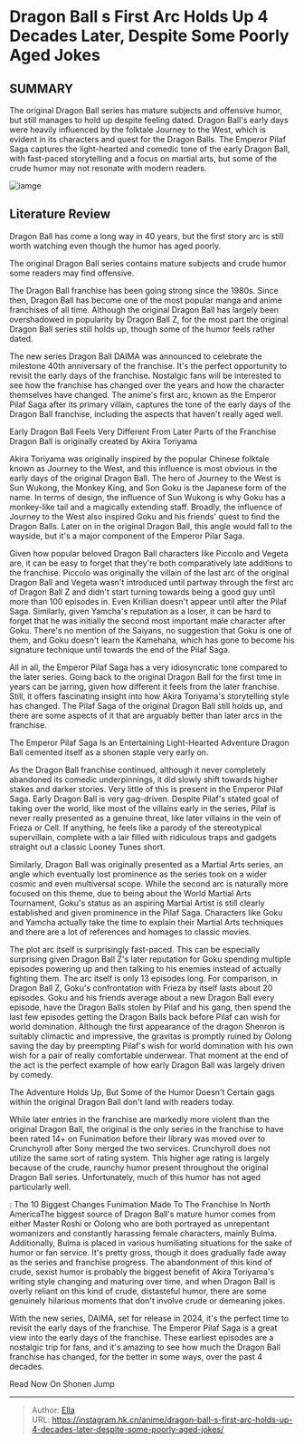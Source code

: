 # Dragon Ball s First Arc Holds Up 4 Decades Later, Despite Some Poorly Aged Jokes


## SUMMARY 



  The original Dragon Ball series has mature subjects and offensive humor, but still manages to hold up despite feeling dated.   Dragon Ball&#39;s early days were heavily influenced by the folktale Journey to the West, which is evident in its characters and quest for the Dragon Balls.   The Emperor Pilaf Saga captures the light-hearted and comedic tone of the early Dragon Ball, with fast-paced storytelling and a focus on martial arts, but some of the crude humor may not resonate with modern readers.  

![iamge](https://static1.srcdn.com/wordpress/wp-content/uploads/2023/10/dragon-ball-s-first-arc-holds-up-4-decades-later-despite-some-poorly-aged-jokes.jpg)

## Literature Review

Dragon Ball has come a long way in 40 years, but the first story arc is still worth watching even though the humor has aged poorly.






The original Dragon Ball series contains mature subjects and crude humor some readers may find offensive.







The Dragon Ball franchise has been going strong since the 1980s. Since then, Dragon Ball has become one of the most popular manga and anime franchises of all time. Although the original Dragon Ball has largely been overshadowed in popularity by Dragon Ball Z, for the most part the original Dragon Ball series still holds up, though some of the humor feels rather dated.

The new series Dragon Ball DAIMA was announced to celebrate the milestone 40th anniversary of the franchise. It&#39;s the perfect opportunity to revisit the early days of the franchise. Nostalgic fans will be interested to see how the franchise has changed over the years and how the character themselves have changed. The anime&#39;s first arc, known as the Emperor Pilaf Saga after its primary villain, captures the tone of the early days of the Dragon Ball franchise, including the aspects that haven&#39;t really aged well.


 Early Dragon Ball Feels Very Different From Later Parts of the Franchise 
Dragon Ball is originally created by Akira Toriyama
          




Akira Toriyama was originally inspired by the popular Chinese folktale known as Journey to the West, and this influence is most obvious in the early days of the original Dragon Ball. The hero of Journey to the West is Sun Wukong, the Monkey King, and Son Goku is the Japanese form of the name. In terms of design, the influence of Sun Wukong is why Goku has a monkey-like tail and a magically extending staff. Broadly, the influence of Journey to the West also inspired Goku and his friends&#39; quest to find the Dragon Balls. Later on in the original Dragon Ball, this angle would fall to the wayside, but it&#39;s a major component of the Emperor Pilar Saga.

Given how popular beloved Dragon Ball characters like Piccolo and Vegeta are, it can be easy to forget that they&#39;re both comparatively late additions to the franchise. Piccolo was originally the villain of the last arc of the original Dragon Ball and Vegeta wasn&#39;t introduced until partway through the first arc of Dragon Ball Z and didn&#39;t start turning towards being a good guy until more than 100 episodes in. Even Krillian doesn&#39;t appear until after the Pilaf Saga. Similarly, given Yamcha&#39;s reputation as a loser, it can be hard to forget that he was initially the second most important male character after Goku. There&#39;s no mention of the Saiyans, no suggestion that Goku is one of them, and Goku doesn&#39;t learn the Kamehaha, which has gone to become his signature technique until towards the end of the Pilaf Saga.




All in all, the Emperor Pilaf Saga has a very idiosyncratic tone compared to the later series. Going back to the original Dragon Ball for the first time in years can be jarring, given how different it feels from the later franchise. Still, it offers fascinating insight into how Akira Toriyama&#39;s storytelling style has changed. The Pilaf Saga of the original Dragon Ball still holds up, and there are some aspects of it that are arguably better than later arcs in the franchise.



 The Emperor Pilaf Saga Is an Entertaining Light-Hearted Adventure 
Dragon Ball cemented itself as a shonen staple very early on.
          

As the Dragon Ball franchise continued, although it never completely abandoned its comedic underpinnings, it did slowly shift towards higher stakes and darker stories. Very little of this is present in the Emperor Pilaf Saga. Early Dragon Ball is very gag-driven. Despite Pilaf&#39;s stated goal of taking over the world, like most of the villains early in the series, Pilaf is never really presented as a genuine threat, like later villains in the vein of Frieza or Cell. If anything, he feels like a parody of the stereotypical supervillain, complete with a lair filled with ridiculous traps and gadgets straight out a classic Looney Tunes short.




Similarly, Dragon Ball was originally presented as a Martial Arts series, an angle which eventually lost prominence as the series took on a wider cosmic and even multiversal scope. While the second arc is naturally more focused on this theme, due to being about the World Martial Arts Tournament, Goku&#39;s status as an aspiring Martial Artist is still clearly established and given prominence in the Pilaf Saga. Characters like Goku and Yamcha actually take the time to explain their Martial Arts techniques and there are a lot of references and homages to classic movies.

The plot arc itself is surprisingly fast-paced. This can be especially surprising given Dragon Ball Z&#39;s later reputation for Goku spending multiple episodes powering up and then talking to his enemies instead of actually fighting them. The arc itself is only 13 episodes long. For comparison, in Dragon Ball Z, Goku&#39;s confrontation with Frieza by itself lasts about 20 episodes. Goku and his friends average about a new Dragon Ball every episode, have the Dragon Balls stolen by Pilaf and his gang, then spend the last few episodes getting the Dragon Balls back before Pilaf can wish for world domination. Although the first appearance of the dragon Shenron is suitably climactic and impressive, the gravitas is promptly ruined by Oolong saving the day by preempting Pilaf&#39;s wish for world domination with his own wish for a pair of really comfortable underwear. That moment at the end of the act is the perfect example of how early Dragon Ball was largely driven by comedy.






 The Adventure Holds Up, But Some of the Humor Doesn&#39;t 
Certain gags within the original Dragon Ball don&#39;t land with readers today.
          

While later entries in the franchise are markedly more violent than the original Dragon Ball, the original is the only series in the franchise to have been rated 14&#43; on Funimation before their library was moved over to Crunchyroll after Sony merged the two services. Crunchyroll does not utilize the same sort of rating system. This higher age rating is largely because of the crude, raunchy humor present throughout the original Dragon Ball series. Unfortunately, much of this humor has not aged particularly well.

 : The 10 Biggest Changes Funimation Made To The Franchise In North AmericaThe biggest source of Dragon Ball&#39;s mature humor comes from either Master Roshi or Oolong who are both portrayed as unrepentant womanizers and constantly harassing female characters, mainly Bulma. Additionally, Bulma is placed in various humiliating situations for the sake of humor or fan service. It&#39;s pretty gross, though it does gradually fade away as the series and franchise progress. The abandonment of this kind of crude, sexist humor is probably the biggest benefit of Akira Toriyama&#39;s writing style changing and maturing over time, and when Dragon Ball is overly reliant on this kind of crude, distasteful humor, there are some genuinely hilarious moments that don&#39;t involve crude or demeaning jokes.




With the new series, DAIMA, set for release in 2024, it&#39;s the perfect time to revisit the early days of the franchise. The Emperor Pilaf Saga is a great view into the early days of the franchise. These earliest episodes are a nostalgic trip for fans, and it&#39;s amazing to see how much the Dragon Ball franchise has changed, for the better in some ways, over the past 4 decades.

Read Now On Shonen Jump



---

> Author: [Ella](https://instagram.hk.cn/)  
> URL: https://instagram.hk.cn/anime/dragon-ball-s-first-arc-holds-up-4-decades-later-despite-some-poorly-aged-jokes/  

